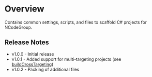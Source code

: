 ﻿# Overview

Contains common settings, scripts, and files to scaffold C# projects for NCodeGroup.

## Release Notes

* v1.0.0 - Initial release
* v1.0.1 - Added support for multi-targeting projects (see [buildCrossTargeting])
* v1.0.2 - Packing of additional files

[buildCrossTargeting]: https://github.com/Microsoft/msbuild/issues/1860
